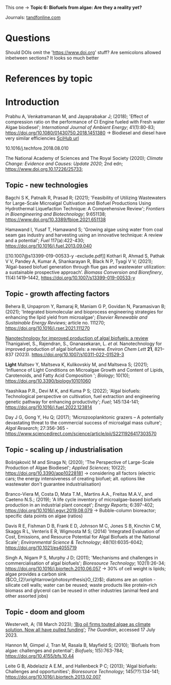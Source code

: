 This one -> **Topic 6: Biofuels from algae: Are they a reality yet?**

Journals:
[tandfonline.com](https://www.tandfonline.com/doi/abs/10.4155/bfs.10.44)


# Questions
Should DOIs omit the 'https://www.doi.org' stuff?
Are semicolons allowed inbetween sections? It looks so much better


# References by topic

# Introduction

Prabhu A, Venkatramanan M, and Jayaprabakar J; (2018); 'Effect of compression ratio on the performance of CI Engine fueled with Fresh water Algae biodiesel'; *International Journal of Ambient Energy*; 41(1):80-83; https://doi.org/10.1080/01430750.2018.1451380
-> Biodiesel and diesel have very similar efficiencies [SciHub url](https://sci-hub.se/https://doi.org/10.1080/01430750.2018.1451380)

10.1016/j.techfore.2018.08.010

The National Academy of Sciences and The Royal Society (2020); *Climate Change: Evidence and Causes: Update 2020*; 2nd edn; https://www.doi.org.10.17226/25733; 

## Topic - new technologies
Bagchi S K, Patnaik R, Prasad R; (2021); 'Feasibility of Utilizing Wastewaters for Large-Scale Microalgal Cultivation and Biofuel Productions Using Hydrothermal Liquefaction Technique: A Comprehensive Review'; *Frontiers in Bioengineering and Biotechnology*; 9:651138; https://www.doi.org/10.3389/fbioe.2021.651138

Hamawand I, Yusaf T, Hamawand S; 'Growing algae using water from coal seam gas industry and harvesting using an innovative technique: A review and a potential'; *Fuel* 117(a):422-430; https://doi.org/10.1016/j.fuel.2013.09.040

[[10.1007@s13399-019-00533-y -exclude.pdf]]
Kothari R, Ahmad S, Pathak V V, Pandey A, Kumar A, Shankarayan R, Black N P, Tyagi V V; (2021); ‘Algal-based biofuel generation through flue gas and wastewater utilization: a sustainable prospective approach’. *Biomass Conversion and Biorefinery*, 11(4):1419–1442, https://doi.org/10.1007/s13399-019-00533-y




## Topic - growth affecting factors
Behera B, Unpaprom Y, Ramaraj R, Maniam G P, Govidan N, Paramasivan B; (2021); 'Integrated biomolecular and bioprocess engineering strategies for enhancing the lipid yield from microalgae'; *Elsevier Renewable and Sustainable Energy Reviews*; article no. 111270; https://doi.org/10.1016/j.rser.2021.111270

[Nanotechnology for improved production of algal biofuels: a review](https://link.springer.com/article/10.1007/s10311-022-01529-3)
Thanigaivel, S., Rajendran, S., Gnanasekaran, L. _et al._ Nanotechnology for improved production of algal biofuels: a review. _Environ Chem Lett_ **21**, 821–837 (2023). https://doi.org/10.1007/s10311-022-01529-3

**Light**
Maltsev Y, Maltseva K, Kulikovskiy M, and Maltseva S; (2021); 'Influence of Light Conditions on Microalgae Growth and Content of Lipids, Carotenoids, and Fatty Acid Composition '; *Biology*; 10(10); https://doi.org/10.3390/biology10101060

Yaashikaa P.R., Devi M K, and Kuma P S; (2022); 'Algal biofuels: Technological perspective on cultivation, fuel extraction and engineering genetic pathway for enhancing productivity'; *Fuel*; 145:134-141; https://doi.org/10.1016/j.fuel.2022.123814

Day J G, Gong Y, Hu Q; (2017); 'Microzooplanktonic grazers – A potentially devastating threat to the commercial success of microalgal mass culture'; *Algal Research*; 27:356-365 - https://www.sciencedirect.com/science/article/pii/S2211926417303570

## Topic - scaling up / industrialisation
Bošnjaković M and Sinaga N; (2020); 'The Perspective of Large-Scale Production of Algae Biodiesel'; *Applied Sciences*; 10(22); https://doi.org/10.3390/app10228181
-> considering all factors (electric cars; the energy intensiveness of creating biofuel; alt. options like wastewater don't guarantee industrialisation)

Branco-Viera M, Costa D, Mata T.M., Martins A.A., Freitas M.A.V., and Caeteno N.S.; (2019); 'A life cycle inventory of microalgae-based biofuels production in an industrial plant concept'; *Energy Reports*; 6:397-402; https://doi.org/10.1016/j.egyr.2019.08.079
-> Bubble-column bioreactor; specific data points on algae (ratios)

Davis R E, Fishman D B, Frank E D, Johnson M C, Jones S B, Kinchin C M, Skaggs R L, Venteris E R, Wigmosta M S; (2014) 'Integrated Evaluation of Cost, Emissions, and Resource Potential for Algal Biofuels at the National Scale'; *Environmental Science & Technology*; 48(10):6035-6042; https://doi.org/10.1021/es4055719

Singh A, Nigam P S, Murphy J D; (2011); 'Mechanisms and challenges in commercialisation of algal biofuels'; *Bioresource Technology*; 102(1):26-34; https://doi.org/10.1016/j.biortech.2010.06.057
-> 30% of cell weight is lipids; algae provides a carbon sink ($CO_{2}\xrightarrow{photosynthesis}O_{2}$); diatoms are an option - silicate cell walls; water can be reused; waste products like protein-rich biomass and glycerol can be reused in other industries (animal feed and other assorted jobs)





## Topic - doom and gloom
Westervelt, A; (18 March 2023); ['Big oil firms touted algae as climate solution. Now all have pulled funding'](https://www.theguardian.com/environment/2023/mar/17/big-oil-algae-biofuel-funding-cut-exxonmobil); _The Guardian_, accessed 17 July 2023.

Hannon M, Gimpel J, Tran M, Rasala B, Mayfield S; (2010); 'Biofuels from algae: challenges and potential'; *Biofuels*; 1(5):763-784; https://doi.org/10.4155/bfs.10.44

Leite G B, Abdelaziz A E.M., and Hallenbeck P C; (2013); 'Algal biofuels: Challenges and opportunities'; *Bioresource Technology*; 145(??):134-141; https://doi.org/10.1016/j.biortech.2013.02.007



